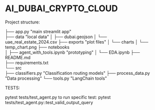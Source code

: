 # AI_DUBAI_CRYPTO_CLOUD

Project structure: 

├── app.py                               "main streamlit app"             
├── data                                 "local data"
│   ├── dubai.geojson
│   └── uae_real_estate_2024.csv
├── exports                              "plot files"
│   └── charts
│       └── temp_chart.png
├── notebooks   
│   ├── agent_with_tools.ipynb           "prototyping"
│   └── EDA.ipynb
├── README.md                            
├── requirements.txt              
└── src                   
    ├── classifiers.py                   "Classification routing models"
    ├── process_data.py                  "Data processing"
    └── tools.py                         "LangChain tools"


TESTS:

pytest tests/test_agent.py
to run specific test: pytest tests/test_agent.py::test_valid_output_query
